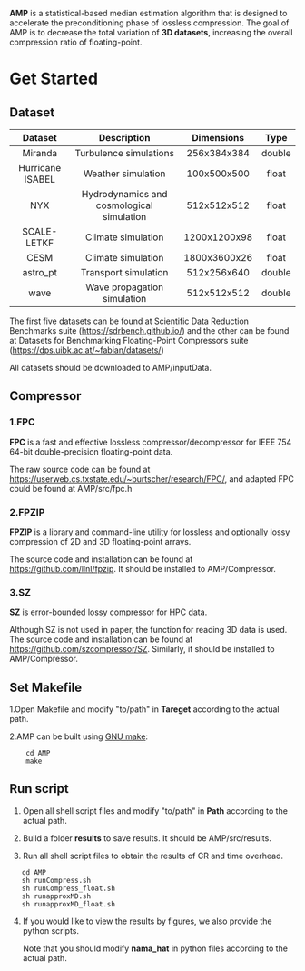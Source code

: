 **AMP** is a statistical-based median estimation algorithm that is designed to accelerate the preconditioning phase of lossless compression. The goal of AMP is to decrease the total variation of **3D datasets**, increasing the overall compression ratio of floating-point.

# Get Started
## Dataset
| Dataset | Description         | Dimensions    | Type   |
| :-----: | :----------------:  | :--------:    |:------:|
| Miranda |Turbulence simulations | 256x384x384 | double |
| Hurricane ISABEL | Weather simulation | 100x500x500 | float |
| NYX| Hydrodynamics and cosmological simulation | 512x512x512 | float |
| SCALE-LETKF| Climate simulation | 1200x1200x98 | float |
| CESM | Climate simulation | 1800x3600x26 | float |
| astro_pt| Transport simulation | 512x256x640 | double | float |
| wave | Wave propagation simulation | 512x512x512 |double |

The first five datasets can be found at Scientific Data Reduction Benchmarks suite (https://sdrbench.github.io/) and the other can be found at Datasets for Benchmarking Floating-Point Compressors suite (https://dps.uibk.ac.at/~fabian/datasets/)

All datasets should be downloaded to AMP/inputData.
## Compressor
### 1.FPC

  **FPC** is a fast and effective lossless compressor/decompressor for IEEE 754 64-bit double-precision floating-point data. 
  
  The raw source code can be found at https://userweb.cs.txstate.edu/~burtscher/research/FPC/, and adapted FPC could be found at AMP/src/fpc.h
  
### 2.FPZIP

  **FPZIP** is a library and command-line utility for lossless and optionally lossy compression of 2D and 3D floating-point arrays.
  
  The source code and installation can be found at https://github.com/llnl/fpzip. It should be installed to AMP/Compressor.
### 3.SZ

  **SZ** is error-bounded lossy compressor for HPC data.
  
   Although SZ is not used in paper, the function for reading 3D data is used. The source code and installation can be found at https://github.com/szcompressor/SZ. Similarly, it should be installed to AMP/Compressor.
  
## Set Makefile

 1.Open Makefile and modify "to/path" in **Tareget** according to the actual path.
 
 2.AMP can be built using [GNU make](https://www.gnu.org/software/make/):
 ```    
     cd AMP
     make
 ```
 ## Run script
 1. Open all shell script files and modify "to/path" in **Path** according to the actual path.
 
 2. Build a folder **results** to save results. It should be AMP/src/results.
 
 3. Run all shell script files to obtain the results of CR and time overhead.
  ```    
     cd AMP
     sh runCompress.sh
     sh runCompress_float.sh
     sh runapproxMD.sh
     sh runapproxMD_float.sh
 ```
 
 4. If you would like to view the results by figures, we also provide the python scripts. 
 
    Note that you should modify **nama_hat** in python files according to the actual path.


